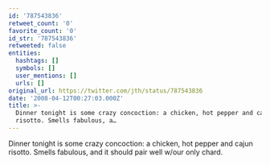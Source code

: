 ```yaml
---
id: '787543836'
retweet_count: '0'
favorite_count: '0'
id_str: '787543836'
retweeted: false
entities:
  hashtags: []
  symbols: []
  user_mentions: []
  urls: []
original_url: https://twitter.com/jth/status/787543836
date: '2008-04-12T00:27:03.000Z'
title: >-
  Dinner tonight is some crazy concoction: a chicken, hot pepper and cajun
  risotto. Smells fabulous, a…
---
```


Dinner tonight is some crazy concoction: a chicken, hot pepper and cajun risotto. Smells fabulous, and it should pair well w/our only chard.